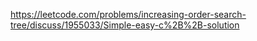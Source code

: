 https://leetcode.com/problems/increasing-order-search-tree/discuss/1955033/Simple-easy-c%2B%2B-solution
